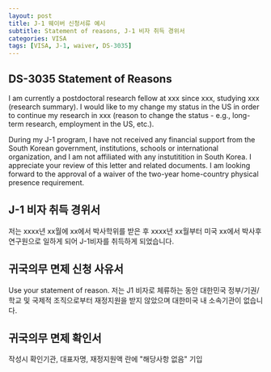 ```yaml
---
layout: post
title: J-1 웨이버 신청서류 예시
subtitle: Statement of reasons, J-1 비자 취득 경위서
categories: VISA
tags: [VISA, J-1, waiver, DS-3035]
---
```


## DS-3035 Statement of Reasons
I am currently a postdoctoral research fellow at xxx since xxx, studying xxx (research summary). I would like to my change my status in the US in order to continue my research in xxx (reason to change the status - e.g., long-term research, employment in the US, etc.).

During my J-1 program, I have not received any financial support from the South Korean government, institutions, schools or international organization, and I am not affiliated with any instutitition in South Korea.
I appreciate your review of this letter and related documents. I am looking forward to the approval of a waiver of the two-year home-country physical presence requirement.

## J-1 비자 취득 경위서
저는 xxxx년 xx월에 xx에서 박사학위를 받은 후 xxxx년 xx월부터 미국 xx에서 박사후연구원으로 일하게 되어 J-1비자를 취득하게 되었습니다. 

## 귀국의무 면제 신청 사유서
Use your statement of reason.
저는 J1 비자로 체류하는 동안 대한민국 정부/기권/학교 및 국제적 조직으로부터 재정지원을 받지 않았으며 대한미국 내 소속기관이 없습니다. 

## 귀국의무 면제 확인서
작성시 확인기관, 대표자명, 재정지원액 란에 "해당사항 없음" 기입